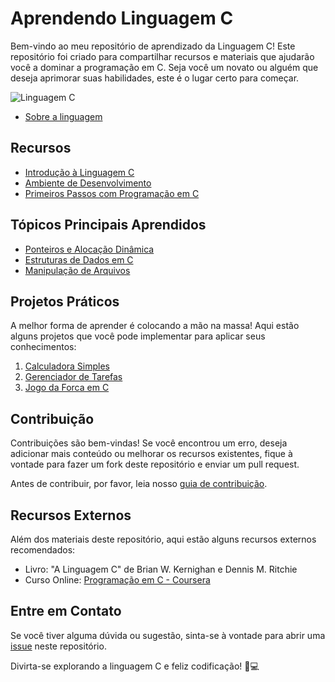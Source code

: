 # Aprendendo Linguagem C

Bem-vindo ao meu repositório de aprendizado da Linguagem C! Este repositório foi criado para compartilhar recursos e materiais que ajudarão você a dominar a programação em C. Seja você um novato ou alguém que deseja aprimorar suas habilidades, este é o lugar certo para começar.

![Linguagem C](https://exemplo.com/imagem.png)

- [Sobre a linguagem ](https://pt.wikipedia.org/wiki/C_(linguagem_de_programa%C3%A7%C3%A3o))

## Recursos

- [Introdução à Linguagem C](caminho/para/introducao.md)
- [Ambiente de Desenvolvimento](caminho/para/ambiente.md)
- [Primeiros Passos com Programação em C](caminho/para/primeiros-passos.md)

## Tópicos Principais Aprendidos

- [Ponteiros e Alocação Dinâmica](caminho/para/ponteiros.md)
- [Estruturas de Dados em C](caminho/para/estruturas-de-dados.md)
- [Manipulação de Arquivos](caminho/para/arquivos.md)

## Projetos Práticos

A melhor forma de aprender é colocando a mão na massa! Aqui estão alguns projetos que você pode implementar para aplicar seus conhecimentos:

1. [Calculadora Simples](caminho/para/calculadora)
2. [Gerenciador de Tarefas](caminho/para/gerenciador-de-tarefas)
3. [Jogo da Forca em C](caminho/para/jogo-da-forca)

## Contribuição

Contribuições são bem-vindas! Se você encontrou um erro, deseja adicionar mais conteúdo ou melhorar os recursos existentes, fique à vontade para fazer um fork deste repositório e enviar um pull request.

Antes de contribuir, por favor, leia nosso [guia de contribuição](caminho/para/guia-de-contribuicao.md).

## Recursos Externos

Além dos materiais deste repositório, aqui estão alguns recursos externos recomendados:

- Livro: "A Linguagem C" de Brian W. Kernighan e Dennis M. Ritchie
- Curso Online: [Programação em C - Coursera](https://www.coursera.org/courses?query=programacao%20em%20c)

## Entre em Contato

Se você tiver alguma dúvida ou sugestão, sinta-se à vontade para abrir uma [issue](link-para-issues) neste repositório.

Divirta-se explorando a linguagem C e feliz codificação! 🚀💻
